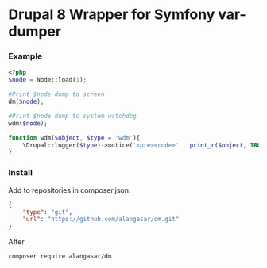 # Drupal 8 Wrapper for Symfony var-dumper

### Example
```php
<?php
$node = Node::load(1);

#Print $node dump to screen 
dm($node);

#Print $node dump to system watchdog
wdm($node);

function wdm($object, $type = 'wdm'){
    \Drupal::logger($type)->notice('<pre><code>' . print_r($object, TRUE) . '</code></pre>' );
}

``` 

### Install

Add to repositories in composer.json:

```json
{
    "type": "git",
    "url": "https://github.com/alangasar/dm.git"
}
```
After 
```
composer require alangasar/dm
```


